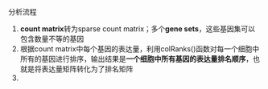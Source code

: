 

分析流程
1. **count matrix**转为sparse count matrix；多个**gene sets**，这些基因集可以包含数量不等的基因
2. 根据count matrix中每个基因的表达量，利用colRanks()函数对每一个细胞中所有的基因进行排序，输出结果是**一个细胞中所有基因的表达量排名顺序**，也就是将表达量矩阵转化为了排名矩阵
3. 







